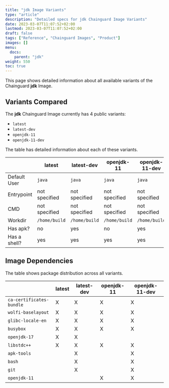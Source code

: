 ```yaml
---
title: "jdk Image Variants"
type: "article"
description: "Detailed specs for jdk Chainguard Image Variants"
date: 2023-03-07T11:07:52+02:00
lastmod: 2023-03-07T11:07:52+02:00
draft: false
tags: ["Reference", "Chainguard Images", "Product"]
images: []
menu:
  docs:
    parent: "jdk"
weight: 550
toc: true
---
```


This page shows detailed information about all available variants of the Chainguard **jdk** Image.

## Variants Compared
The **jdk** Chainguard Image currently has 4 public variants: 

- `latest`
- `latest-dev`
- `openjdk-11`
- `openjdk-11-dev`

The table has detailed information about each of these variants.

|              | latest        | latest-dev    | openjdk-11    | openjdk-11-dev |
|--------------|---------------|---------------|---------------|----------------|
| Default User | `java`        | `java`        | `java`        | `java`         |
| Entrypoint   | not specified | not specified | not specified | not specified  |
| CMD          | not specified | not specified | not specified | not specified  |
| Workdir      | `/home/build` | `/home/build` | `/home/build` | `/home/build`  |
| Has apk?     | no            | yes           | no            | yes            |
| Has a shell? | yes           | yes           | yes           | yes            |

## Image Dependencies
The table shows package distribution across all variants.

|                          | latest | latest-dev | openjdk-11 | openjdk-11-dev |
|--------------------------|--------|------------|------------|----------------|
| `ca-certificates-bundle` | X      | X          | X          | X              |
| `wolfi-baselayout`       | X      | X          | X          | X              |
| `glibc-locale-en`        | X      | X          | X          | X              |
| `busybox`                | X      | X          | X          | X              |
| `openjdk-17`             | X      | X          |            |                |
| `libstdc++`              | X      | X          | X          | X              |
| `apk-tools`              |        | X          |            | X              |
| `bash`                   |        | X          |            | X              |
| `git`                    |        | X          |            | X              |
| `openjdk-11`             |        |            | X          | X              |

